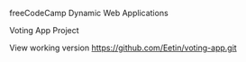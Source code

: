freeCodeCamp Dynamic Web Applications

Voting App Project

View working version https://github.com/Eetin/voting-app.git